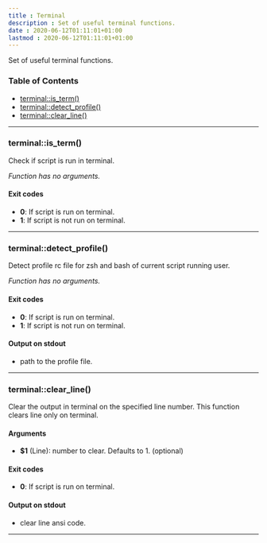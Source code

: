 ```yaml
---
title : Terminal 
description : Set of useful terminal functions. 
date : 2020-06-12T01:11:01+01:00
lastmod : 2020-06-12T01:11:01+01:00
---
```

<!-- START generate_readme.sh generated SHDOC please keep comment here to allow auto update -->


Set of useful terminal functions.

### Table of Contents

- [terminal::is_term()](#terminalis_term)
- [terminal::detect_profile()](#terminaldetect_profile)
- [terminal::clear_line()](#terminalclear_line)

---

### terminal::is_term()

Check if script is run in terminal.

*Function has no arguments.*

#### Exit codes

- **0**:  If script is run on terminal.
- **1**: If script is not run on terminal.

---

### terminal::detect_profile()

Detect profile rc file for zsh and bash of current script running user.

*Function has no arguments.*

#### Exit codes

- **0**:  If script is run on terminal.
- **1**: If script is not run on terminal.

#### Output on stdout

- path to the profile file.

---

### terminal::clear_line()

Clear the output in terminal on the specified line number.
This function clears line only on terminal.

#### Arguments

- **$1** (Line): number to clear. Defaults to 1. (optional)

#### Exit codes

- **0**:  If script is run on terminal.

#### Output on stdout

- clear line ansi code.

---

<!-- END generate_readme.sh generated SHDOC please keep comment here to allow auto update -->
